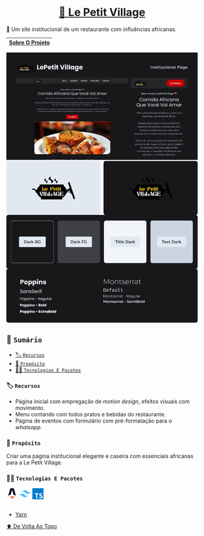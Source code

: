 <div align="center">

   # [🦐 Le Petit Village](https://lepetitvillage.com.br/) <!-- omit in toc --> 

</div>

🦐 Um site institucional de um restaurante com influências africanas.

<div align="center">

   | [Sobre O Projeto](https://evonofy.notion.site/Le-Petit-Village-Sobre-O-Projeto-bc156052ff7a48f4aa6c54d357f1a768?pvs=4) | 
   | ---------------------------------------------------------------------------------------------------------------------- |

</div>

<div align="center">

   ![Capa Do Projeto](assets/ProjectCoverTemplate.png)
   ![Logo, Cores E Tipografia](assets/LogoColorsAndTypography.png)

</div>

## 📖 `Sumário` <!-- omit in toc -->

- [🏷️ `Recursos`](#️-recursos)
- [📜 `Propósito`](#-propósito)
- [👨‍💻 `Tecnologias E Pacotes`](#-tecnologias-e-pacotes)

### 🏷️ `Recursos`
- Página inicial com empregação de *motion design*, efeitos visuais com movimento.
- Menu contando com todos pratos e bebidas do restaurante.
- Página de eventos com formulário com pré-formatação para o *whatsapp*.

### 📜 `Propósito`
Criar uma página institucional elegante e caseira com essenciais africanas para a Le Petit Village.

### 👨‍💻 `Tecnologias E Pacotes`

<div  style="display: block"> 
   <a target="_blank" href=""><img align="center" alt="Astro" height="30" width="30" src="../.github/assets/Astro.png"></a>
   <a target="_blank" href="https://tailwindcss.com/"><img align="center" alt="JS" height="30" width="30" src="https://raw.githubusercontent.com/devicons/devicon/master/icons/tailwindcss/tailwindcss-plain.svg"></a>
   <a target="_blank" href="https://www.typescriptlang.org/"><img align="center" alt="TS" height="30" width="30" src="https://raw.githubusercontent.com/devicons/devicon/master/icons/typescript/typescript-plain.svg"></a>
</div>

<br>

- [Yarn](https://yarnpkg.com/)

[⬆ De Volta Ao Topo](#-le-petit-village-)